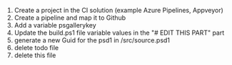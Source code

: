 1. Create a project in the CI solution (example Azure Pipelines, Appveyor)
1. Create a pipeline and map it to Github
1. Add a variable psgallerykey
1. Update the build.ps1 file variable values in the "# EDIT THIS PART" part
1. generate a new Guid for the psd1 in /src/source.psd1
1. delete todo file
1. delete this file